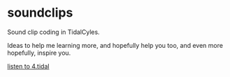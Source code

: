 # soundclips
Sound clip coding in TidalCyles.

Ideas to help me learning more, and hopefully help you too, and even more hopefully, inspire you.

[listen to 4.tidal](http://douglas.lurk.org/sounds/78c0556928b7f7e6d64cc2093b9b34ce.mp3)
